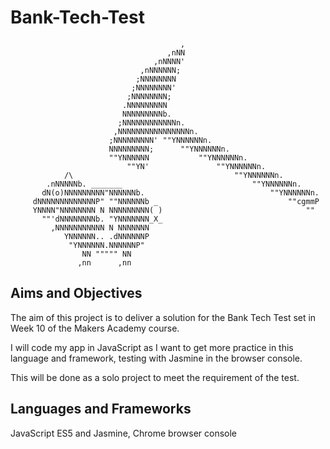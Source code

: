 # Bank-Tech-Test

```
                                      ,
                                   ,nNN
                                ,nNNNN'
                             ,nNNNNNN;
                            ;NNNNNNNN
                           ;NNNNNNNN'
                          ;NNNNNNNN;
                         .NNNNNNNNN
                         NNNNNNNNNb.
                        ;NNNNNNNNNNNNn.
                       ,NNNNNNNNNNNNNNNNn.
                      ;NNNNNNNNN' ""YNNNNNNn.
                      NNNNNNNNN;      ""YNNNNNNn.
                      ""YNNNNNN           ""YNNNNNNn.
                          ""YN'               ""YNNNNNNn.
            /\                                    ""YNNNNNNn.
        .nNNNNNb. _______                             ""YNNNNNNn.
       dN(o)NNNNNNNNN"NNNNNNb.                            ""YNNNNNNn.
     dNNNNNNNNNNNNNP" ""NNNNNNb _                             ""cgmmP
     YNNNN"NNNNNNNN N NNNNNNNNN( )                                ""
       ""'dNNNNNNNNb. "YNNNNNNN_X_
         ,NNNNNNNNNNN N NNNNNNN
            YNNNNNN.. .dNNNNNNP
             "YNNNNNN.NNNNNNP"
                NN """"" NN
               ,nn      ,nn
```
## Aims and Objectives
The aim of this project is to deliver a solution for the Bank Tech Test set in Week 10 of the Makers Academy course.

I will code my app in JavaScript as I want to get more practice in this language and framework, testing with Jasmine in the browser console.

This will be done as a solo project to meet the requirement of the test.

## Languages and Frameworks
JavaScript ES5 and Jasmine, Chrome browser console

